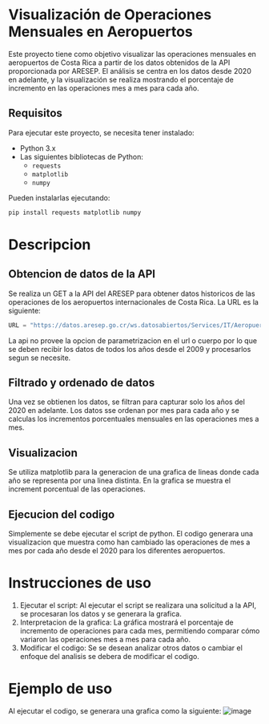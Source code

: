 # Visualización de Operaciones Mensuales en Aeropuertos

Este proyecto tiene como objetivo visualizar las operaciones mensuales en aeropuertos de Costa Rica a partir de los datos obtenidos de la API proporcionada por ARESEP. El análisis se centra en los datos desde 2020 en adelante, y la visualización se realiza mostrando el porcentaje de incremento en las operaciones mes a mes para cada año.

## Requisitos

Para ejecutar este proyecto, se necesita tener instalado:

- Python 3.x
- Las siguientes bibliotecas de Python:
  - `requests`
  - `matplotlib`
  - `numpy`

Pueden instalarlas ejecutando:

```bash
pip install requests matplotlib numpy
```

# Descripcion

## Obtencion de datos de la API

Se realiza un GET a la API del ARESEP para obtener datos historicos de las operaciones de los aeropuertos internacionales de Costa Rica. La URL es la siguiente:

```python
URL = "https://datos.aresep.go.cr/ws.datosabiertos/Services/IT/Aeropuerto.svc/ObtenerHistoricoOperativoOperacion"
```

La api no provee la opcion de parametrizacion en el url o cuerpo por lo que se deben recibir los datos de todos los años desde el 2009 y procesarlos segun se necesite.

## Filtrado y ordenado de datos

Una vez se obtienen los datos, se filtran para capturar solo los años del 2020 en adelante. Los datos sse ordenan por mes para cada año y se calculas los incrementos porcentuales mensuales en las operaciones mes a mes.

## Visualizacion

Se utiliza matplotlib para la generacion de una grafica de lineas donde cada año se representa por una linea distinta. En la grafica se muestra el increment porcentual de las operaciones.

## Ejecucion del codigo

Simplemente se debe ejecutar el script de python. El codigo generara una visualizacion que muestra como han cambiado las operaciones de mes a mes por cada año desde el 2020 para los diferentes aeropuertos.

# Instrucciones de uso

1. Ejecutar el script: Al ejecutar el script se realizara una solicitud a la API, se procesaran los datos y se generara la grafica.
2. Interpretacion de la grafica: La gráfica mostrará el porcentaje de incremento de operaciones para cada mes, permitiendo comparar cómo variaron las operaciones mes a mes para cada año.
3. Modificar el codigo: Se se desean analizar otros datos o cambiar el enfoque del analisis se debera de modificar el codigo.

# Ejemplo de uso

Al ejecutar el codigo, se generara una grafica como la siguiente:
![image](https://github.com/user-attachments/assets/908cc909-a699-443f-b1e1-dc7a3aa4f8aa)





